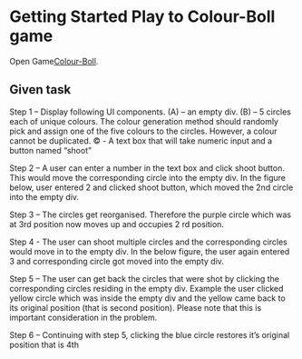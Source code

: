 # Getting Started Play to Colour-Boll game 

Open Game[Colour-Boll](https://colour-boll.netlify.app/).

## Given task

Step 1 – Display following UI components. 
(A) – an empty div. 
(B) – 5 circles each of unique colours. The colour generation method should randomly pick 
and assign one of the five colours to the circles. However, a colour cannot be duplicated.
© - A text box that will take numeric input and a button named “shoot”

Step 2 – A user can enter a number in the text box and click shoot button. This would move 
the corresponding circle into the empty div. In the figure below, user entered 2 and clicked 
shoot button, which moved the 2nd circle into the empty div. 

Step 3 – The circles get reorganised. Therefore the purple circle which was at 3rd position 
now moves up and occupies 2
rd position.

Step 4 - The user can shoot multiple circles and the corresponding circles would move in to 
the empty div. In the below figure, the user again entered 3 and corresponding circle got 
moved into the empty div.

Step 5 – The user can get back the circles that were shot by clicking the corresponding 
circles residing in the empty div. Example the user clicked yellow circle which was inside the 
empty div and the yellow came back to its original position (that is second position). Please
note that this is important consideration in the problem.

Step 6 – Continuing with step 5, clicking the blue circle restores it’s original position that is 4th